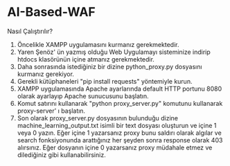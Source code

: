 # AI-Based-WAF

Nasıl Çalıştırılır?

1) Öncelikle XAMPP uygulamasını kurmanız gerekmektedir. 
2) Yaren Şenöz' ün yazmış olduğu Web Uygulamayı sisteminize indirip htdocs klasörünün içine atmanız gerekmektedir. 
3) Daha sonrasında istediğiniz bir dizine python_proxy.py dosyasını kurmanız gerekiyor.
4) Gerekli kütüphaneleri "pip install requests" yöntemiyle kurun.
4) XAMPP uygulamasında Apache ayarlarında default HTTP portunu 8080 olarak ayarlayıp Apache sunucusunu başlatın.
5) Komut satırını kullanarak "python proxy_server.py" komutunu kullanarak proxy-server' ı başlatın.
5) Son olarak proxy_server.py dosyasının bulunduğu dizine machine_learning_output.txt isimli bir text dosyası oluşturun ve içine 1 veya 0 yazın. Eğer içine 1 yazarsanız proxy bunu saldırı olarak algılar ve search fonksiyonunda arattığınız her şeyden sonra response olarak 403 alırsınız. Eğer dosyanın içine 0 yazarsanız proxy müdahale etmez ve dilediğiniz gibi kullanabilirsiniz.
